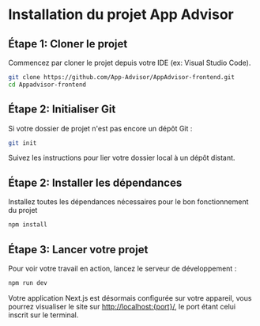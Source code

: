 # Installation du projet App Advisor

## Étape 1: Cloner le projet 
Commencez par cloner le projet depuis votre IDE (ex: Visual Studio Code).
```bash
git clone https://github.com/App-Advisor/AppAdvisor-frontend.git 
cd Appadvisor-frontend
```
## Étape 2: Initialiser Git 
Si votre dossier de projet n'est pas encore un dépôt Git :
```bash
git init
``` 
Suivez les instructions pour lier votre dossier local à un dépôt distant.

## Étape 2: Installer les dépendances

Installez toutes les dépendances nécessaires pour le bon fonctionnement du projet

```bash
npm install 
``` 

## Étape 3: Lancer votre projet

Pour voir votre travail en action, lancez le serveur de développement :

```bash
npm run dev
``` 

Votre application Next.js est désormais configurée sur votre appareil, vous pourrez visualiser le site sur [http://localhost:{port}/](http://localhost:3000/), le port étant celui inscrit sur le terminal.
